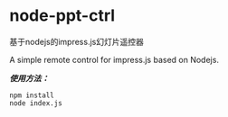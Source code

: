 node-ppt-ctrl
============
基于nodejs的impress.js幻灯片遥控器  

A simple remote control for impress.js based on Nodejs.

***使用方法：***  
    
    npm install  
    node index.js